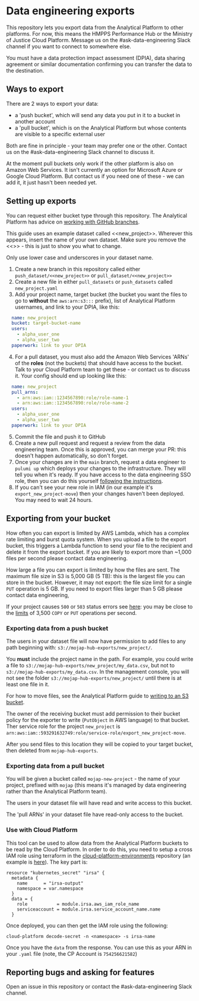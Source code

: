 # Data engineering exports

This repository lets you export data from the Analytical Platform to other platforms. For now, this means the HMPPS Performance Hub or the Ministry of Justice Cloud Platform. Message us on the #ask-data-engineering Slack channel if you want to connect to somewhere else.

You must have a data protection impact assessment (DPIA), data sharing agreement or similar documentation confirming you can transfer the data to the destination.

## Ways to export

There are 2 ways to export your data:

- a 'push bucket', which will send any data you put in it to a bucket in another account
- a 'pull bucket', which is on the Analytical Platform but whose contents are visible to a specific external user

Both are fine in principle - your team may prefer one or the other. Contact us on the #ask-data-engineering Slack channel to discuss it.

At the moment pull buckets only work if the other platform is also on Amazon Web Services. It isn't currently an option for Microsoft Azure or Google Cloud Platform. But contact us if you need one of these - we can add it, it just hasn't been needed yet.


## Setting up exports

You can request either bucket type through this repository. The Analytical Platform has advice on [working with GitHub branches](https://user-guidance.services.alpha.mojanalytics.xyz/github.html#working-on-a-branch).

This guide uses an example dataset called <<new_project>>. Wherever this appears, insert the name of your own dataset. Make sure you remove the <<>> - this is just to show you what to change.

Only use lower case and underscores in your dataset name.

1. Create a new branch in this repository called either `push_dataset/<<new_project>>` or `pull_dataset/<<new_project>>`
2. Create a new file in either `pull_datasets` or `push_datasets` called `new_project.yaml`
3. Add your project name, target bucket (the bucket you want the files to go to  **without** the  `aws:arn:s3:::` prefix), list of Analytical Platform usernames, and link to your DPIA, like this:

``` yaml
  name: new_project
  bucket: target-bucket-name
  users:
    - alpha_user_one
    - alpha_user_two
  paperwork: link to your DPIA
```

4. For a pull dataset, you must also add the Amazon Web Services 'ARNs' of the **roles** (not the buckets) that should have access to the bucket. Talk to your Cloud Platform team to get these - or contact us to discuss it. Your config should end up looking like this:

``` yaml
  name: new_project
  pull_arns:
    - arn:aws:iam::1234567890:role/role-name-1
    - arn:aws:iam::1234567890:role/role-name-2
  users:
    - alpha_user_one
    - alpha_user_two
  paperwork: link to your DPIA
```

5. Commit the file and push it to GitHub
6. Create a new pull request and request a review from the data engineering team.  Once this is approved, you can merge your PR: this doesn't happen automatically, so don't forget.
7. Once your changes are in the `main` branch, request a data engineer to `pulumi up` which deploys your changes to the infrastructure.  They will tell you when it's ready.  If you have access to the data engineering SSO role, then you can do this yourself [following the instructions](./CONTRIBUTING.md).
8. If you can't see your new role in IAM (in our example it's `export_new_project-move`) then your changes haven't been deployed.  You may need to wait 24 hours.

## Exporting from your bucket

How often you can export is limited by AWS Lambda, which has a complex rate limiting and burst quota system.  When you upload a file to the export bucket, this triggers a Lambda function to send your file to the recipient and delete it from the export bucket.  If you are likely to export more than ~1,000 files per second please contact data engineering.

How large a file you can export is limited by how the files are sent.  The maximum file size in S3 is 5,000 GB (5 TB): this is the largest file you can store in the bucket.  However, it may not export: the file size limit for a single `PUT` operation is 5 GB.  If you need to export files larger than 5 GB please contact data engineering,

If your project causes `500` or `503` status errors see [here](https://repost.aws/knowledge-center/http-5xx-errors-s3): you may be close to the [limits](https://docs.aws.amazon.com/AmazonS3/latest/userguide/optimizing-performance.html) of 3,500 `COPY` or `PUT` operations per second.

### Exporting data from a push bucket

The users in your dataset file will now have permission to add files to any path beginning with: `s3://mojap-hub-exports/new_project/`.

You **must** include the project name in the path. For example, you could write a file to `s3://mojap-hub-exports/new_project/my_data.csv`, but not to `s3://mojap-hub-exports/my_data.csv`.  In the management console, you will not see the folder `s3://mojap-hub-exports/new_project/` until there is at least one file in it.

For how to move files, see the Analytical Platform guide to [writing to an S3 bucket](https://user-guidance.services.alpha.mojanalytics.xyz/data/data-faqs/#how-do-i-read-write-data-from-an-s3-bucket).

The owner of the receiving bucket must add permission to their bucket policy for the exporter to write (`PutObject` in AWS language) to that bucket.  Ther service role for the project `new_project` is `arn:aws:iam::593291632749:role/service-role/export_new_project-move`.

After you send files to this location they will be copied to your target bucket, then deleted from `mojap-hub-exports`.

### Exporting data from a pull bucket

You will be given a bucket called `mojap-new-project` - the name of your project, prefixed with `mojap` (this means it's managed by data engineering rather than the Analytical Platform team).

The users in your dataset file will have read and write access to this bucket.

The 'pull ARNs' in your dataset file have read-only access to the bucket.

### Use with Cloud Platform

This tool can be used to allow data from the Analytical Platform buckets to be read by the Cloud Platform. In order to do this, you need to setup a cross IAM role using terraform in the [cloud-platform-environments](https://github.com/ministryofjustice/cloud-platform-environments) repository (an example is [here](https://github.com/ministryofjustice/cloud-platform-environments/blob/main/namespaces/live.cloud-platform.service.justice.gov.uk/ops-pilot-test/resources/cross-iam-role-sa.tf)). The key part is:

```
resource "kubernetes_secret" "irsa" {
  metadata {
    name      = "irsa-output"
    namespace = var.namespace
  }
  data = {
    role           = module.irsa.aws_iam_role_name
    serviceaccount = module.irsa.service_account_name.name
  }
```
Once deployed, you can then get the IAM role using the following:

`cloud-platform decode-secret -n <namespace> -s irsa-name`

Once you have the `data` from the response. You can use this as your ARN in your `.yaml` file (note, the CP Account is `754256621582`)


## Reporting bugs and asking for features

Open an issue in this repository or contact the #ask-data-engineering Slack channel.
